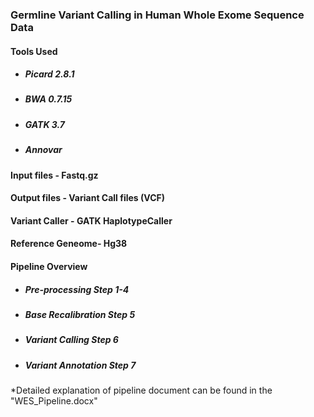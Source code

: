 ### Germline Variant Calling in Human Whole Exome Sequence Data

#### Tools Used
* ##### Picard 2.8.1
* ##### BWA 0.7.15
* ##### GATK 3.7
* ##### Annovar

#### Input files - Fastq.gz
#### Output files - Variant Call files (VCF)
#### Variant Caller - GATK HaplotypeCaller
#### Reference Geneome- Hg38

#### Pipeline Overview
* ##### Pre-processing Step 1-4
* ##### Base Recalibration Step 5
* ##### Variant Calling Step 6
* ##### Variant Annotation Step 7

*Detailed explanation of pipeline document can be found in the "WES_Pipeline.docx"
